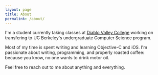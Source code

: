 ```yaml
---
layout: page
title: About
permalink: /about/
---
```


I'm a student currently taking classes at [Diablo Valley College](http://dvc.edu) working on transfering to UC Berkeley's undergraduate Computer Science program.

Most of my time is spent writing and learning Objective-C and iOS. I'm passionate about writing, programming, and properly roasted coffee: because you know, no one wants to drink motor oil.


Feel free to reach out to me about anything and everything.
